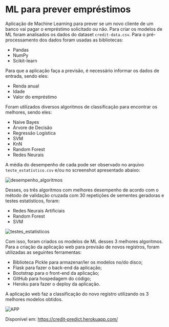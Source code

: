 # ML para prever empréstimos
Aplicação de Machine Learning para prever se um novo cliente de um banco vai pagar o empréstimo solicitado ou não.
Para criar os modelos de ML foram analisados os dados do dataset `credit-data.csv`. Para o pré-processamento dos dados foram usadas as bibliotecas:
  -	Pandas
  -	NumPy
  -	Scikit-learn
  
Para que a aplicação faça a previsão, é necessário informar os dados de entrada, sendo eles:
  -	Renda anual
  -	Idade
  -	Valor do empréstimo
  
Foram utilizados diversos algoritmos de classificação para encontrar os melhores, sendo eles:
  -	Naive Bayes
  -	Árvore de Decisão
  -	Regressão Logística
  -	SVM
  -	KnN
  -	Random Forest
  -	Redes Neurais
  
A média do desempenho de cada pode ser observado no arquivo `teste_estatístico.csv` e/ou no screenshot apresentado abaixo:

![desempenho_algoritmos](https://user-images.githubusercontent.com/44576048/81318103-1a43c600-9064-11ea-9dcd-865cf05631b4.jpeg)

Desses, os três algoritmos com melhores desempenho de acordo com o método de validação cruzada com 30 repetições de sementes geradoras e testes estatísticos, foram: 
  -	Redes Neurais Artificiais
  -	Random Forest
  -	SVM

![testes_estatisticos](https://user-images.githubusercontent.com/44576048/81318160-2f205980-9064-11ea-9133-e6e285b51c5a.jpeg)

Com isso, foram criados os modelos de ML desses 3 melhores algoritmos.
Para a criação da aplicação web para previsão de novos registros, foram utilizadas as seguintes ferramentas:
  -	Biblioteca Pickle para armazenar/ler os modelos no/do disco;
  -	Flask para fazer o back-end da aplicação;
  -	Bootstrap para o front-end da aplicação;
  -	GitHub para hospedagem do código;
  -	Heroku para fazer o deploy da aplicação.

A aplicação web faz a classificação do novo registro utilizando os 3 melhores modelos obtidos. 

![APP](https://user-images.githubusercontent.com/44576048/81318184-3a738500-9064-11ea-9672-535f78a92c8a.jpeg)

Disponível em: https://credit-predict.herokuapp.com/

